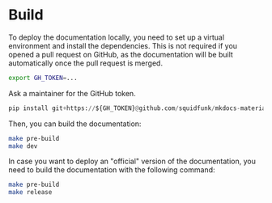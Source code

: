 
# Build

To deploy the documentation locally, you need to set up a virtual environment
and install the dependencies. This is not required if you opened a pull request
on GitHub, as the documentation will be built automatically once the pull
request is merged.

```bash
export GH_TOKEN=...
```

Ask a maintainer for the GitHub token.

```python
pip install git+https://${GH_TOKEN}@github.com/squidfunk/mkdocs-material-insiders.git
```

Then, you can build the documentation:

```bash
make pre-build
make dev
```

In case you want to deploy an "official" version of the documentation, you need
to build the documentation with the following command:

```bash
make pre-build
make release
```
